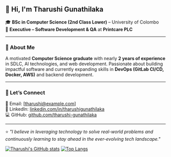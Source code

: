 ## 👋 Hi, I'm Tharushi Gunathilaka  

🎓 **BSc in Computer Science (2nd Class Lower)** – University of Colombo  
💼 **Executive – Software Development & QA** at **Printcare PLC**  

---

### 🚀 About Me  
A motivated **Computer Science graduate** with nearly **2 years of experience** in SDLC, AI technologies, and web development. Passionate about building impactful software and currently expanding skills in **DevOps (GitLab CI/CD, Docker, AWS)** and backend development.  

---

### 🤝 Let’s Connect  
📧 Email: [tharushi@example.com]  
🔗 LinkedIn: [linkedin.com/in/tharushigunathilaka](#)  
💻 GitHub: [github.com/tharushi-gunathilaka](#)  

---

⭐ *"I believe in leveraging technology to solve real-world problems and continuously learning to stay ahead in the ever-evolving tech landscape."*

[![Tharushi's GitHub stats](https://github-readme-stats-sigma-five.vercel.app/api?username=Tharushi-Chethana&hide=prs&show_icons=true&theme=radical)](https://github.com/Tharushi-Chethana) [![Top Langs](https://github-readme-stats-sigma-five.vercel.app/api/top-langs/?username=Tharushi-Chethana&layout=compact&theme=radical)](https://github.com/Tharushi-Chethana)

